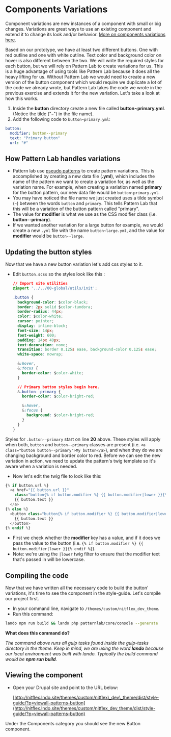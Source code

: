 # Components Variations

Component variations are new instances of a component with small or big changes. Variations are great ways to use an existing component and extend it to change its look and/or behavior. [More on components variations here](http://bradfrost.com/blog/post/pattern-variations/).

Based on our prototype, we have at least two different buttons. One with red outline and one with white outline. Text color and background color on hover is also different between the two. We will write the required styles for each button, but we will rely on Pattern Lab to create variations for us. This is a huge advantage of using tools like Pattern Lab because it does all the heavy lifting for us. Without Pattern Lab we would need to create a new version of the button component which would require we duplicate a lot of the code we already wrote, but Pattern Lab takes the code we wrote in the previous exercise and extends it for the new variation. Let's take a look at how this works.

1. Inside the **button** directory create a new file called **button~primary.yml**. \(Notice the tilde \("`~`"\) in the file name\).
2. Add the following code to `button~primary.yml`:

```yaml
button:
  modifier: button--primary
  text: "Primary button"
  url: "#"
```

## How Pattern Lab handles variations

* Pattern lab use [pseudo patterns](https://patternlab.io/docs/pattern-pseudo-patterns.html) to create pattern variations. This is accomplished by creating a new data file \(**.yml**\), which includes the name of the pattern we want to create a variation for, as well as the variation name.  For example, when creating a variation named **primary** for the button pattern, our new data file would be `button~primary.yml`.
* You may have noticed the file name we just created uses a tilde symbol \(`~`\) between the words `button` and `primary`. This tells Pattern Lab that this will be a variation of the button pattern called "primary".
* The value for **modifier** is what we use as the CSS modifier class \(i.e. **button--primary**\).
* If we wanted another variation for a large button for example, we would create a new `.yml` file with the name `button~large.yml`, and the value for **modifier** would be `button--large`.

## Updating the button styles

Now that we have a new button variation let's add css styles to it.

* Edit `button.scss` so the styles look like this :

  ```css
  // Import site utilities
  @import '../../00-global/utils/init';

  .button {
    background-color: $color-black;
    border: 2px solid $color-tundora;
    border-radius: 44px;
    color: $color-white;
    cursor: pointer;
    display: inline-block;
    font-size: 14px;
    font-weight: 600;
    padding: 14px 40px;
    text-decoration: none;
    transition: border 0.125s ease, background-color 0.125s ease;
    white-space: nowrap;

    &:hover,
    &:focus {
      border-color: $color-white;
    }

    // Primary button styles begin here.
    &.button--primary {
      border-color: $color-bright-red;

      &:hover,
      &:focus {
        background: $color-bright-red;
      }
    }
  }
  ```

Styles for `.button--primary` start on line **20** above. These styles will apply when both, `button` and `button--primary` classes are present \(i.e. `<a class="button button--primary">My button</a>`\), and when they do we are changing background and border color to red. Before we can see the new variation in action, we need to update the pattern's twig template so it's aware when a variation is needed.

* Now let's edit the twig file to look like this:

```php
{% if button.url %}
  <a href="{{ button.url }}"
    class="button{% if button.modifier %} {{ button.modifier|lower }}{% endif %}">
    {{ button.text }}
  </a>
{% else %}
  <button class="button{% if button.modifier %} {{ button.modifier|lower }}{% endif %}">
    {{ button.text }}
  </button>
{% endif %}
```

* First we check whether the **modifier** key has a value, and if it does we pass the value to the button \(i.e. `{% if button.modifier %} {{ button.modifier|lower }}{% endif %}`\).
* Note: we're using the `|lower` twig filter to ensure that the modifier text that's passed in will be lowercase. 

## Compiling the code

Now that we have written all the necessary code to build the button' variations, it's time to see the component in the style-guide. Let's compile our project first.

* In your command line, navigate to `/themes/custom/nitflex_dev_theme`.
* Run this command:

```bash
lando npm run build && lando php patternlab/core/console --generate
```

**What does this command do?**

_The command above runs all gulp tasks found inside the gulp-tasks directory in the theme. Keep in mind, we are using the word **lando** because our local environment was built with lando. Typically the build command would be **npm run build**._

## Viewing the component

* Open your Drupal site and point to the URL below:

  [http://nitflex.lndo.site/themes/custom/nitflex\_dev\_theme/dist/style-guide/?p=viewall-patterns-button](http://nitflex.lndo.site/themes/custom/nitflex_dev_theme/dist/style-guide/?p=viewall-patterns-button)

Under the Components category you should see the new Button component.

